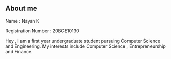 ## About me

Name : Nayan K

Registration Number : 20BCE10130

Hey ,
I am a first year undergraduate student pursuing Computer Science and Engineering.
My interests include Computer Science , Entrepreneurship and Finance.
